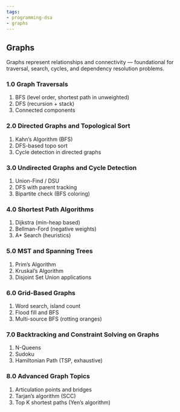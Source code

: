 ```yaml
---
tags:
- programming-dsa
- graphs
---
```


## Graphs

Graphs represent relationships and connectivity — foundational for traversal, search, cycles, and dependency resolution problems.

### 1.0 Graph Traversals

1. BFS (level order, shortest path in unweighted)
2. DFS (recursion + stack)
3. Connected components

### 2.0 Directed Graphs and Topological Sort

1. Kahn’s Algorithm (BFS)
2. DFS-based topo sort
3. Cycle detection in directed graphs

### 3.0 Undirected Graphs and Cycle Detection

1. Union-Find / DSU
2. DFS with parent tracking
3. Bipartite check (BFS coloring)

### 4.0 Shortest Path Algorithms

1. Dijkstra (min-heap based)
2. Bellman-Ford (negative weights)
3. A* Search (heuristics)

### 5.0 MST and Spanning Trees

1. Prim’s Algorithm
2. Kruskal’s Algorithm
3. Disjoint Set Union applications

### 6.0 Grid-Based Graphs

1. Word search, island count
2. Flood fill and BFS
3. Multi-source BFS (rotting oranges)

### 7.0 Backtracking and Constraint Solving on Graphs

1. N-Queens
2. Sudoku
3. Hamiltonian Path (TSP, exhaustive)

### 8.0 Advanced Graph Topics

1. Articulation points and bridges
2. Tarjan’s algorithm (SCC)
3. Top K shortest paths (Yen’s algorithm)
